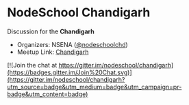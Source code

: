 # NodeSchool Chandigarh
Discussion for the **Chandigarh**

* Organizers: NSENA ([@nodeschoolchd](https://twitter.com/nodeschoolchd))
* Meetup Link: [Chandigarh](http://nodeschool.io/chandigarh/)


[![Join the chat at https://gitter.im/nodeschool/chandigarh](https://badges.gitter.im/Join%20Chat.svg)](https://gitter.im/nodeschool/chandigarh?utm_source=badge&utm_medium=badge&utm_campaign=pr-badge&utm_content=badge)
